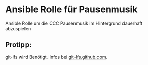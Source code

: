  Ansible Rolle für Pausenmusik
======================================

Ansible Rolle um die CCC Pausenmusik im Hintergrund dauerhaft abzuspielen

 Protipp:
--------
git-lfs wird Benötigt. Infos bei [git-lfs.github.com](https://git-lfs.github.com/).
